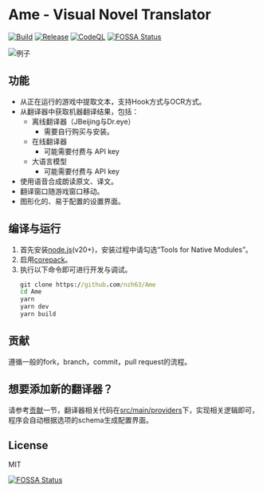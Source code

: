 # Ame - Visual Novel Translator
[![Build](https://github.com/nzh63/Ame/actions/workflows/build.yml/badge.svg)](https://github.com/nzh63/Ame/actions/workflows/build.yml)
[![Release](https://github.com/nzh63/Ame/actions/workflows/release.yml/badge.svg)](https://github.com/nzh63/Ame/actions/workflows/release.yml)
[![CodeQL](https://github.com/nzh63/Ame/actions/workflows/codeql-analysis.yml/badge.svg)](https://github.com/nzh63/Ame/actions/workflows/codeql-analysis.yml)
[![FOSSA Status](https://app.fossa.com/api/projects/git%2Bgithub.com%2Fnzh63%2FAme.svg?type=shield)](https://app.fossa.com/projects/git%2Bgithub.com%2Fnzh63%2FAme?ref=badge_shield)

![例子](./doc/example.webp)

## 功能
* 从正在运行的游戏中提取文本，支持Hook方式与OCR方式。
* 从翻译器中获取机器翻译结果，包括：
  * 离线翻译器（JBeijing与Dr.eye）
    * 需要自行购买与安装。
  * 在线翻译器
    * 可能需要付费与 API key
  * 大语言模型
    * 可能需要付费与 API key
* 使用语音合成朗读原文、译文。
* 翻译窗口随游戏窗口移动。
* 图形化的、易于配置的设置界面。

## 编译与运行
1. 首先安装[node.js](https://nodejs.org/en/)(v20+)，安装过程中请勾选“Tools for Native Modules”。
2. 启用[corepack](https://yarnpkg.com/corepack)。
3. 执行以下命令即可进行开发与调试。
    ```cmd
    git clone https://github.com/nzh63/Ame
    cd Ame
    yarn
    yarn dev
    yarn build
    ```

## 贡献
遵循一般的fork，branch，commit，pull request的流程。

## 想要添加新的翻译器？
请参考[贡献](#贡献)一节，翻译器相关代码在[src/main/providers](./src/main/providers)下，实现相关逻辑即可，程序会自动根据选项的schema生成配置界面。

## License
MIT


[![FOSSA Status](https://app.fossa.com/api/projects/git%2Bgithub.com%2Fnzh63%2FAme.svg?type=large)](https://app.fossa.com/projects/git%2Bgithub.com%2Fnzh63%2FAme?ref=badge_large)